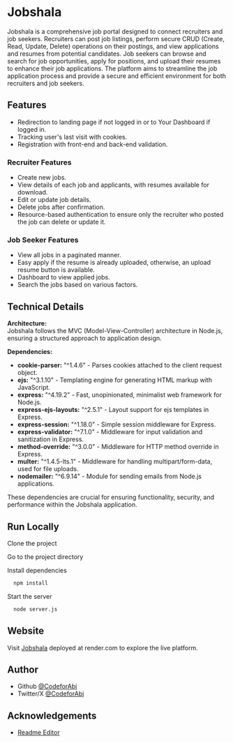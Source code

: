 
# Jobshala 

Jobshala is a comprehensive job portal designed to connect recruiters and job seekers. Recruiters can post job listings, perform secure CRUD (Create, Read, Update, Delete) operations on their postings, and view applications and resumes from potential candidates. Job seekers can browse and search for job opportunities, apply for positions, and upload their resumes to enhance their job applications. The platform aims to streamline the job application process and provide a secure and efficient environment for both recruiters and job seekers.
## Features

- Redirection to landing page if not logged in or to Your Dashboard if logged in.
- Tracking user's last visit with cookies.
- Registration with front-end and back-end validation.

### Recruiter Features
- Create new jobs.
- View details of each job and applicants, with resumes available for download.
- Edit or update job details.
- Delete jobs after confirmation.
- Resource-based authentication to ensure only the recruiter who posted the job can delete or update it.

### Job Seeker Features
- View all jobs in a paginated manner.
- Easy apply if the resume is already uploaded, otherwise, an upload resume button is available.
- Dashboard to view applied jobs.
- Search the jobs based on various factors.
## Technical Details

**Architecture:**  
Jobshala follows the MVC (Model-View-Controller) architecture in Node.js, ensuring a structured approach to application design.

**Dependencies:**  
- **cookie-parser:** "^1.4.6" - Parses cookies attached to the client request object.
- **ejs:** "^3.1.10" - Templating engine for generating HTML markup with JavaScript.
- **express:** "^4.19.2" - Fast, unopinionated, minimalist web framework for Node.js.
- **express-ejs-layouts:** "^2.5.1" - Layout support for ejs templates in Express.
- **express-session:** "^1.18.0" - Simple session middleware for Express.
- **express-validator:** "^7.1.0" - Middleware for input validation and sanitization in Express.
- **method-override:** "^3.0.0" - Middleware for HTTP method override in Express.
- **multer:** "^1.4.5-lts.1" - Middleware for handling multipart/form-data, used for file uploads.
- **nodemailer:** "^6.9.14" - Module for sending emails from Node.js applications.

These dependencies are crucial for ensuring functionality, security, and performance within the Jobshala application.

## Run Locally

Clone the project

Go to the project directory

Install dependencies

```bash
  npm install
```

Start the server

```bash
  node server.js
```

## Website
Visit [Jobshala](https://jobshala.onrender.com/) deployed at render.com to explore the live platform.



## Author

- Github [@CodeforAbj](https://www.github.com/@CodeforAbj)
- Twitter/X [@CodeforAbj](https://twitter.com/codeforabj)

## Acknowledgements

 - [Readme Editor](https://readme.so/editor)
